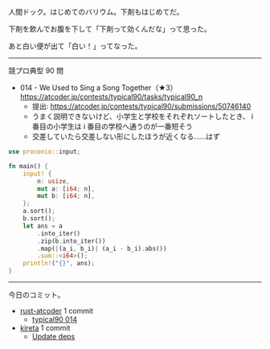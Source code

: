 人間ドック。はじめてのバリウム。下剤もはじめてだ。

下剤を飲んでお腹を下して「下剤って効くんだな」って思った。

あと白い便が出て「白い！」ってなった。

---

競プロ典型 90 問

- 014 - We Used to Sing a Song Together（★3）
  <https://atcoder.jp/contests/typical90/tasks/typical90_n>
  - 提出: <https://atcoder.jp/contests/typical90/submissions/50746140>
  - うまく説明できないけど、小学生と学校をそれぞれソートしたとき、 i 番目の小学生は i 番目の学校へ通うのが一番短そう
  - 交差していたら交差しない形にしたほうが近くなる……はず

```rust
use proconio::input;

fn main() {
    input! {
        n: usize,
        mut a: [i64; n],
        mut b: [i64; n],
    };
    a.sort();
    b.sort();
    let ans = a
        .into_iter()
        .zip(b.into_iter())
        .map(|(a_i, b_i)| (a_i - b_i).abs())
        .sum::<i64>();
    println!("{}", ans);
}
```

---

今日のコミット。

- [rust-atcoder](https://github.com/bouzuya/rust-atcoder) 1 commit
  - [typical90 014](https://github.com/bouzuya/rust-atcoder/commit/946cb7e9590a7fff43dfdea70a033a98594e13cc)
- [kireta](https://github.com/bouzuya/kireta) 1 commit
  - [Update deps](https://github.com/bouzuya/kireta/commit/c50744464399ac06d074b0acbfeb5dc7247780c7)
